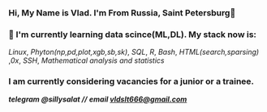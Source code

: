 ### Hi, My Name is Vlad. I'm From Russia, Saint Petersburg👋
### 🌱 I'm currently learning data scince(ML,DL). My stack now is:
*Linux*, *Phyton(np,pd,plot,xgb,sb,sk)*, *SQL*, *R*, *Bash*, *HTML(search,sparsing)* ,*0x*, *SSH*, *Mathematical analysis and statistics*
### I am currently considering vacancies for a junior or a trainee.
***telegram @sillysalat //*** 
***email vldslt666@gmail.com***


<!--
**vldslt/vldslt** is a ✨ _special_ ✨ repository because its `README.md` (this file) appears on your GitHub profile.

Here are some ideas to get you started:

- 🔭 I’m currently working on ...
- 🌱 I’m currently learning ...
- 👯 I’m looking to collaborate on ...
- 🤔 I’m looking for help with ...
- 💬 Ask me about ...
- 📫 How to reach me: ...
- 😄 Pronouns: ...
- ⚡ Fun fact: ...
-->
